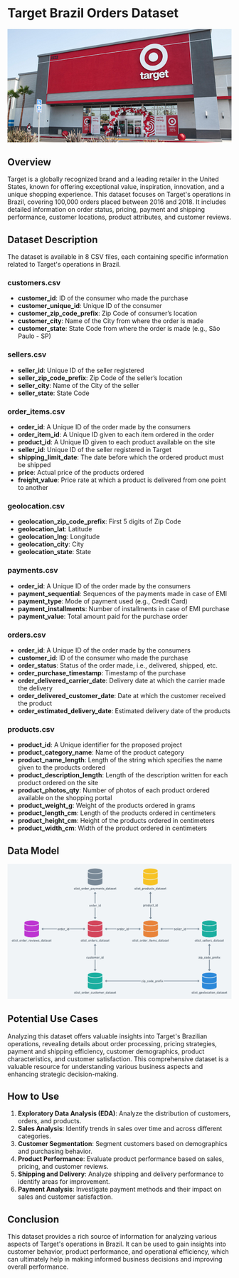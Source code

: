 # Target Brazil Orders Dataset

![Target Store](./dataset-cover.png)

## Overview

Target is a globally recognized brand and a leading retailer in the United States, known for offering exceptional value, inspiration, innovation, and a unique shopping experience. This dataset focuses on Target's operations in Brazil, covering 100,000 orders placed between 2016 and 2018. It includes detailed information on order status, pricing, payment and shipping performance, customer locations, product attributes, and customer reviews.

## Dataset Description

The dataset is available in 8 CSV files, each containing specific information related to Target's operations in Brazil.

### customers.csv

- **customer_id**: ID of the consumer who made the purchase
- **customer_unique_id**: Unique ID of the consumer
- **customer_zip_code_prefix**: Zip Code of consumer’s location
- **customer_city**: Name of the City from where the order is made
- **customer_state**: State Code from where the order is made (e.g., São Paulo - SP)

### sellers.csv

- **seller_id**: Unique ID of the seller registered
- **seller_zip_code_prefix**: Zip Code of the seller’s location
- **seller_city**: Name of the City of the seller
- **seller_state**: State Code

### order_items.csv

- **order_id**: A Unique ID of the order made by the consumers
- **order_item_id**: A Unique ID given to each item ordered in the order
- **product_id**: A Unique ID given to each product available on the site
- **seller_id**: Unique ID of the seller registered in Target
- **shipping_limit_date**: The date before which the ordered product must be shipped
- **price**: Actual price of the products ordered
- **freight_value**: Price rate at which a product is delivered from one point to another

### geolocation.csv

- **geolocation_zip_code_prefix**: First 5 digits of Zip Code
- **geolocation_lat**: Latitude
- **geolocation_lng**: Longitude
- **geolocation_city**: City
- **geolocation_state**: State

### payments.csv

- **order_id**: A Unique ID of the order made by the consumers
- **payment_sequential**: Sequences of the payments made in case of EMI
- **payment_type**: Mode of payment used (e.g., Credit Card)
- **payment_installments**: Number of installments in case of EMI purchase
- **payment_value**: Total amount paid for the purchase order

### orders.csv

- **order_id**: A Unique ID of the order made by the consumers
- **customer_id**: ID of the consumer who made the purchase
- **order_status**: Status of the order made, i.e., delivered, shipped, etc.
- **order_purchase_timestamp**: Timestamp of the purchase
- **order_delivered_carrier_date**: Delivery date at which the carrier made the delivery
- **order_delivered_customer_date**: Date at which the customer received the product
- **order_estimated_delivery_date**: Estimated delivery date of the products

### products.csv

- **product_id**: A Unique identifier for the proposed project
- **product_category_name**: Name of the product category
- **product_name_length**: Length of the string which specifies the name given to the products ordered
- **product_description_length**: Length of the description written for each product ordered on the site
- **product_photos_qty**: Number of photos of each product ordered available on the shopping portal
- **product_weight_g**: Weight of the products ordered in grams
- **product_length_cm**: Length of the products ordered in centimeters
- **product_height_cm**: Height of the products ordered in centimeters
- **product_width_cm**: Width of the product ordered in centimeters

## Data Model

![Data Model](./inbox_15074417_b15a300fe807965428250762308c248b_Untitled.png)


## Potential Use Cases

Analyzing this dataset offers valuable insights into Target's Brazilian operations, revealing details about order processing, pricing strategies, payment and shipping efficiency, customer demographics, product characteristics, and customer satisfaction. This comprehensive dataset is a valuable resource for understanding various business aspects and enhancing strategic decision-making.

## How to Use

1. **Exploratory Data Analysis (EDA)**: Analyze the distribution of customers, orders, and products.
2. **Sales Analysis**: Identify trends in sales over time and across different categories.
3. **Customer Segmentation**: Segment customers based on demographics and purchasing behavior.
4. **Product Performance**: Evaluate product performance based on sales, pricing, and customer reviews.
5. **Shipping and Delivery**: Analyze shipping and delivery performance to identify areas for improvement.
6. **Payment Analysis**: Investigate payment methods and their impact on sales and customer satisfaction.

## Conclusion

This dataset provides a rich source of information for analyzing various aspects of Target's operations in Brazil. It can be used to gain insights into customer behavior, product performance, and operational efficiency, which can ultimately help in making informed business decisions and improving overall performance.


